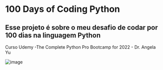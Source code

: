 <h1> 100 Days of Coding Python </h1>
 

## Esse projeto é sobre o meu desafio de codar por 100 dias na linguagem Python
Curso Udemy -The Complete Python Pro Bootcamp for 2022 -  Dr. Angela Yu

![image](https://user-images.githubusercontent.com/101958736/169658004-8aaea44a-2612-4578-ad20-486f04cadb88.png)

